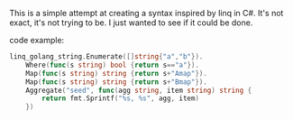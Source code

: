 This is a simple attempt at creating a syntax inspired by linq in C#.
It's not exact, it's not trying to be. I just wanted to see if it could be done.

code example:

```go
linq_golang_string.Enumerate([]string{"a","b"}).
    Where(func(s string) bool {return s=="a"}).
    Map(func(s string) string {return s+"Amap"}).
    Map(func(s string) string {return s+"Bmap"}).
    Aggregate("seed", func(agg string, item string) string {
        return fmt.Sprintf("%s, %s", agg, item)
    })
```